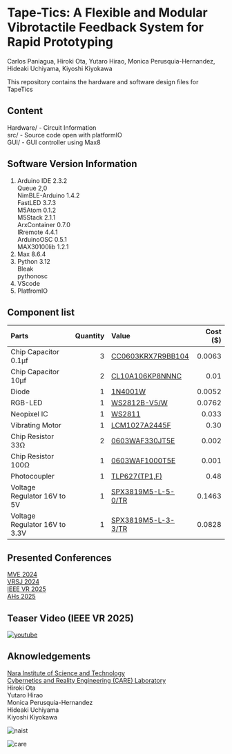 # Tape-Tics: A Flexible and Modular Vibrotactile Feedback System for Rapid Prototyping
Carlos Paniagua, Hiroki Ota, Yutaro Hirao, Monica Perusquia-Hernandez, Hideaki Uchiyama, Kiyoshi Kiyokawa

This repository contains the hardware and software design files for TapeTics

## Content
Hardware/ -  Circuit Information \
src/ - Source code open with platformIO \
GUI/ - GUI controller using Max8 


## Software Version Information
1. Arduino IDE 2.3.2\
   Queue 2,0\
   NimBLE-Arduino 1.4.2\
   FastLED 3.7.3\
   M5Atom 0.1.2\
   M5Stack 2.1.1\
   ArxContainer 0.7.0\
   IRremote 4.4.1\
   ArduinoOSC 0.5.1\
   MAX30100lib 1.2.1
2. Max 8.6.4
3. Python 3.12\
   Bleak \
   pythonosc
4. VScode
5. PlatfromIO

## Component list

| Parts                         |   Quantity | Value              |   Cost  ($) |
|:------------------------------|-----------:|:-------------------|-----------------:|
| Chip Capacitor 0.1μf |3 | [CC0603KRX7R9BB104](https://jlcpcb.com/partdetail/Yageo-CC0603KRX7R9BB104/C14663)  |0.0063|
| Chip Capacitor 10μf|2 | [CL10A106KP8NNNC](https://jlcpcb.com/partdetail/20411-CL10A106KP8NNNC/C19702) |0.01|
| Diode|1 | [1N4001W](https://jlcpcb.com/partdetail/Yongyutai-1N4001W/C2944152)|0.0052|
| RGB-LED  |  1 | [WS2812B-V5/W](https://jlcpcb.com/partdetail/Worldsemi-WS2812B_V5W/C2874885)       |0.0762|
| Neopixel IC| 1 | [WS2811](https://jlcpcb.com/partdetail/Worldsemi-WS2811/C114581)             |0.033|
| Vibrating Motor|1 | [LCM1027A2445F](https://jlcpcb.com/partdetail/Leader-LCM1027A2445F/C2759984)      |0.30|
| Chip Resistor 33Ω| 2 | [0603WAF330JT5E](https://jlcpcb.com/partdetail/23867-0603WAF330JT5E/C23140)     |0.002|
| Chip Resistor 100Ω |  1 | [0603WAF1000T5E](https://jlcpcb.com/partdetail/23502-0603WAF1000T5E/C22775)    |0.001 |
| Photocoupler |1 | [TLP627(TP1,F)](https://jlcpcb.com/partdetail/Toshiba-TLP627_TP1_F/C30336)      | 0.48 |
| Voltage Regulator 16V to 5V| 1 | [SPX3819M5-L-5-0/TR](https://jlcpcb.com/partdetail/MaxLinear-SPX3819M5_L_5_0TR/C13417) |0.1463|
| Voltage Regulator 16V to 3.3V  |1 | [SPX3819M5-L-3-3/TR](https://jlcpcb.com/partdetail/Maxlinear-SPX3819M5_L_3_3TR/C9055) |0.0828|

## Presented Conferences
[MVE 2024](https://ken.ieice.org/ken/paper/20240315DcCd/)\
[VRSJ 2024](https://conference.vrsj.org/ac2024/program/doc/1G-23.pdf)\
[IEEE VR 2025](https://ieeevr.org/2025/program/posters/#:~:text=A%20Flexible%20Vibrotactile%20Feedback%20System%20for%20Rapid%20Prototyping%20(Booth%20ID%3A%201209))\
[AHs 2025](https://augmented-humans.org/program/)

## Teaser Video (IEEE VR 2025)
[![youtube](https://github.com/user-attachments/assets/bf658b99-a638-4da6-b866-b7f51b7b6f2f)](https://youtu.be/rIjlwakAgLE)

## Aknowledgements
[Nara Institute of Science and Technology](https://www.naist.jp/en/)\
[Cybernetics and Reality Engineering (CARE) Laboratory](https://carelab.info/en/)\
Hiroki Ota\
Yutaro Hirao\
Monica Perusquia-Hernandez\
Hideaki Uchiyama\
Kiyoshi Kiyokawa

![naist](https://github.com/user-attachments/assets/1c614394-9340-42a9-978d-b55780554d51)

![care](https://github.com/user-attachments/assets/809d1bfd-1610-4b89-982b-928aca172cf9)
